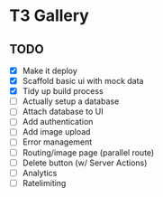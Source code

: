 # T3 Gallery

## TODO
- [x] Make it deploy
- [x] Scaffold basic ui with mock data
- [x] Tidy up build process
- [ ] Actually setup a database
- [ ] Attach database to UI
- [ ] Add authentication
- [ ] Add image upload
- [ ] Error management
- [ ] Routing/image page (parallel route)
- [ ] Delete button (w/ Server Actions)
- [ ] Analytics
- [ ] Ratelimiting